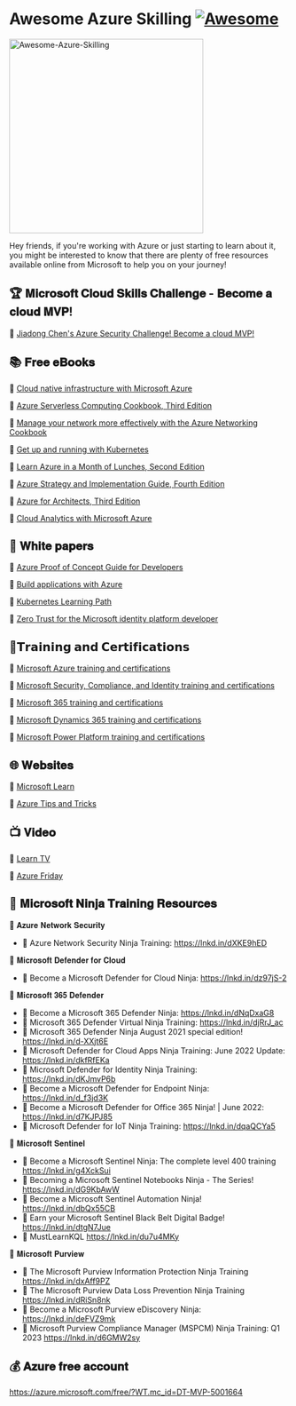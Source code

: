 # Awesome Azure Skilling [![Awesome](https://awesome.re/badge.svg)](https://github.com/MarketingPipeline/Awesome-Repo-Template/)

<a href="https://github.com/chenjd/Awesome-Azure-Skilling/">
<img height=350 alt="Awesome-Azure-Skilling" src="https://capsule-render.vercel.app/api?type=waving&color=007FFF&height=300&section=header&text=Awesome-Azure-Skilling&fontSize=70&fontColor=ffffff&animation=fadeIn&fontAlignY=38&desc=&descAlignY=60&descAlign=50"></img></a>

Hey friends, if you're working with Azure or just starting to learn about it, you might be interested to know that there are plenty of free resources available online from Microsoft to help you on your journey!

## 🏆 𝐌𝐢𝐜𝐫𝐨𝐬𝐨𝐟𝐭 𝐂𝐥𝐨𝐮𝐝 𝐒𝐤𝐢𝐥𝐥𝐬 𝐂𝐡𝐚𝐥𝐥𝐞𝐧𝐠𝐞 - 𝐁𝐞𝐜𝐨𝐦𝐞 𝐚 𝐜𝐥𝐨𝐮𝐝 𝐌𝐕𝐏! 
📌 [Jiadong Chen's Azure Security Challenge! Become a cloud MVP!](https://learn.microsoft.com/en-au/training/challenges?id=d57442ce-27bf-4bb6-a689-f95c6abdf0e7&WT.mc_id=DT-MVP-5001664)

## 📚 𝐅𝐫𝐞𝐞 𝐞𝐁𝐨𝐨𝐤𝐬
📌 [Cloud native infrastructure with Microsoft Azure](https://azure.microsoft.com/en-gb/resources/cloud-native-infrastructure-with-microsoft-azure/?WT.mc_id=DT-MVP-5001664)

📌 [Azure Serverless Computing Cookbook, Third Edition](https://azure.microsoft.com/en-us/resources/azure-serverless-computing-cookbook/?WT.mc_id=DT-MVP-5001664)

📌 [Manage your network more effectively with the Azure Networking Cookbook](https://azure.microsoft.com/resources/azure-networking-cookbook/?WT.mc_id=DT-MVP-5001664)

📌 [Get up and running with Kubernetes](https://azure.microsoft.com/en-us/resources/kubernetes-ebook-collection/?WT.mc_id=DT-MVP-5001664)

📌 [Learn Azure in a Month of Lunches, Second Edition](https://azure.microsoft.com/resources/learn-azure-in-a-month-of-lunches/?WT.mc_id=DT-MVP-5001664)

📌 [Azure Strategy and Implementation Guide, Fourth Edition](https://azure.microsoft.com/en-us/resources/azure-strategy-and-implementation-guide-fourth-edition/?WT.mc_id=DT-MVP-5001664)

📌 [Azure for Architects, Third Edition](https://azure.microsoft.com/resources/azure-for-architects/?WT.mc_id=DT-MVP-5001664)

📌 [Cloud Analytics with Microsoft Azure](https://azure.microsoft.com/resources/cloud-analytics-with-microsoft-azure/?WT.mc_id=DT-MVP-5001664)

## 📝 𝐖𝐡𝐢𝐭𝐞 𝐩𝐚𝐩𝐞𝐫𝐬

📌 [Azure Proof of Concept Guide for Developers](https://azure.microsoft.com/resources/minimize-risks-and-costs-with-the-azure-developer-proof-of-concept-guide/?WT.mc_id=DT-MVP-5001664)

📌 [Build applications with Azure](https://azure.microsoft.com/resources/developers/?WT.mc_id=DT-MVP-5001664)

📌 [Kubernetes Learning Path](https://azure.microsoft.com/en-us/resources/kubernetes-learning-path/?WT.mc_id=DT-MVP-5001664)

📌 [Zero Trust for the Microsoft identity platform developer](https://azure.microsoft.com/en-us/resources/zero-trust-for-the-microsoft-identity-platform-developer/?WT.mc_id=DT-MVP-5001664)


## 🏅𝗧𝗿𝗮𝗶𝗻𝗶𝗻𝗴 𝗮𝗻𝗱 𝗖𝗲𝗿𝘁𝗶𝗳𝗶𝗰𝗮𝘁𝗶𝗼𝗻𝘀

📌 [Microsoft Azure training and certifications](https://lnkd.in/gffVnjCX)

📌 [Microsoft Security, Compliance, and Identity training and certifications](https://lnkd.in/g4sMw4KC)

📌 [Microsoft 365 training and certifications](https://lnkd.in/gG8r399U)

📌 [Microsoft Dynamics 365 training and certifications](https://lnkd.in/gpJ6waPe)

📌 [Microsoft Power Platform training and certifications](https://lnkd.in/gfDb7AeW)

## 🌐 𝐖𝐞𝐛𝐬𝐢𝐭𝐞𝐬
📌 [Microsoft Learn](https://learn.microsoft.com/?WT.mc_id=DT-MVP-5001664)

📌 [Azure Tips and Tricks](https://microsoft.github.io/AzureTipsAndTricks?WT.mc_id=DT-MVP-5001664)

## 📺 𝐕𝐢𝐝𝐞𝐨

📌 [Learn TV](https://learn.microsoft.com/events/?WT.mc_id=DT-MVP-5001664)

📌 [Azure Friday](https://learn.microsoft.com/en-au/shows/azure-friday/?WT.mc_id=DT-MVP-5001664)

## 🥷 𝐌𝐢𝐜𝐫𝐨𝐬𝐨𝐟𝐭 𝐍𝐢𝐧𝐣𝐚 𝐓𝐫𝐚𝐢𝐧𝐢𝐧𝐠 𝐑𝐞𝐬𝐨𝐮𝐫𝐜𝐞𝐬

📌 𝐀𝐳𝐮𝐫𝐞 𝐍𝐞𝐭𝐰𝐨𝐫𝐤 𝐒𝐞𝐜𝐮𝐫𝐢𝐭𝐲
- 🥷 Azure Network Security Ninja Training: https://lnkd.in/dXKE9hED

📌 𝐌𝐢𝐜𝐫𝐨𝐬𝐨𝐟𝐭 𝐃𝐞𝐟𝐞𝐧𝐝𝐞𝐫 𝐟𝐨𝐫 𝐂𝐥𝐨𝐮𝐝
- 🥷 Become a Microsoft Defender for Cloud Ninja: https://lnkd.in/dz97jS-2

📌 𝐌𝐢𝐜𝐫𝐨𝐬𝐨𝐟𝐭 𝟑𝟔𝟓 𝐃𝐞𝐟𝐞𝐧𝐝𝐞𝐫
- 🥷 Become a Microsoft 365 Defender Ninja: https://lnkd.in/dNqDxaG8
- 🥷 Microsoft 365 Defender Virtual Ninja Training: https://lnkd.in/djRrJ_ac
- 🥷 Microsoft 365 Defender Ninja August 2021 special edition! https://lnkd.in/d-XXjt6E
- 🥷 Microsoft Defender for Cloud Apps Ninja Training: June 2022 Update: https://lnkd.in/dkfRfEKa
- 🥷 Microsoft Defender for Identity Ninja Training: https://lnkd.in/dKJmvP6b
- 🥷 Become a Microsoft Defender for Endpoint Ninja: https://lnkd.in/d_f3jd3K
- 🥷 Become a Microsoft Defender for Office 365 Ninja! | June 2022: https://lnkd.in/d7KJPJ85
- 🥷 Microsoft Defender for IoT Ninja Training: https://lnkd.in/dqaQCYa5

📌 𝐌𝐢𝐜𝐫𝐨𝐬𝐨𝐟𝐭 𝐒𝐞𝐧𝐭𝐢𝐧𝐞𝐥
- 🥷 Become a Microsoft Sentinel Ninja: The complete level 400 training https://lnkd.in/g4XckSui
- 🥷 Becoming a Microsoft Sentinel Notebooks Ninja - The Series! https://lnkd.in/dG9KbAwW
- 🥷 Become a Microsoft Sentinel Automation Ninja! https://lnkd.in/dbQx55CB
- 🥷 Earn your Microsoft Sentinel Black Belt Digital Badge! https://lnkd.in/dtgN7Jue
- 🥷 MustLearnKQL https://lnkd.in/du7u4MKy

📌 𝐌𝐢𝐜𝐫𝐨𝐬𝐨𝐟𝐭 𝐏𝐮𝐫𝐯𝐢𝐞𝐰
- 🥷 The Microsoft Purview Information Protection Ninja Training https://lnkd.in/dxAff9PZ
- 🥷 The Microsoft Purview Data Loss Prevention Ninja Training https://lnkd.in/dRiSn8nk
- 🥷 Become a Microsoft Purview eDiscovery Ninja: https://lnkd.in/deFVZ9mk
- 🥷 Microsoft Purview Compliance Manager (MSPCM) Ninja Training: Q1 2023 https://lnkd.in/d6GMW2sy

## 💰 𝐀𝐳𝐮𝐫𝐞 𝐟𝐫𝐞𝐞 𝐚𝐜𝐜𝐨𝐮𝐧𝐭

https://azure.microsoft.com/free/?WT.mc_id=DT-MVP-5001664





